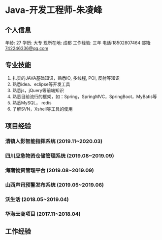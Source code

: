 # Java-开发工程师-朱凌峰
## 个人信息

年龄: 27
学历: 大专
现所在地: 成都
工作经验: 三年
电话:18502807464
邮箱: 742246336@qq.com

## 专业技能
1. 扎实的JAVA基础知识，熟悉IO, 多线程, POI, 反射等知识
2. 熟悉idea、eclipse等开发工具
3. 熟悉js，jQuery等前端知识
4. 熟悉目前流行的框架，如：Spring，SpringMVC，SpringBoot，MyBatis等
5. 熟悉MySQL， redis 
6. 了解SVN，Xshell等工具的使用

## 项目经验
### 清镇人影智能指挥系统 (2019.11~2020.03)

### 四川应急物资仓储管理系统 (2019.08~2019.09)

### 海南物资管理平台 (2019.08~2019.09)

### 山西声讯预警发布系统 (2019.05~2019.06)

### 沃生活 (2018.05~2019.04)

### 华海云商项目 (2017.11~2018.04)

## 工作经验
